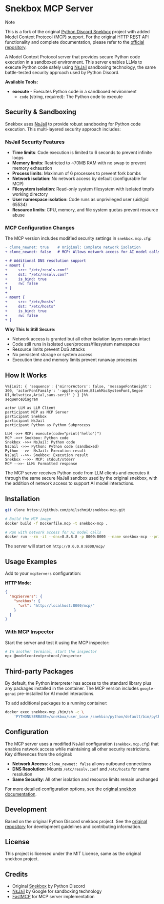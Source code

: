 # Snekbox MCP Server

> [!NOTE]
> This is a fork of the original [Python Discord Snekbox](https://github.com/python-discord/snekbox) project with added Model Context Protocol (MCP) support. For the original HTTP REST API functionality and complete documentation, please refer to the [official repository](https://github.com/python-discord/snekbox).

A Model Context Protocol server that provides secure Python code execution in a sandboxed environment. This server enables LLMs to execute Python code safely using [NsJail] sandboxing technology, the same battle-tested security approach used by Python Discord.

**Available Tools:**
- **execute** - Executes Python code in a sandboxed environment
  - `code` (string, required): The Python code to execute

## Security & Sandboxing

Snekbox uses [NsJail] to provide robust sandboxing for Python code execution. This multi-layered security approach includes:

### NsJail Security Features
- **Time limits**: Code execution is limited to 6 seconds to prevent infinite loops
- **Memory limits**: Restricted to ~70MB RAM with no swap to prevent memory exhaustion  
- **Process limits**: Maximum of 6 processes to prevent fork bombs
- **Network isolation**: No network access by default (configurable for MCP)
- **Filesystem isolation**: Read-only system filesystem with isolated tmpfs working directory
- **User namespace isolation**: Code runs as unprivileged user (uid/gid 65534)
- **Resource limits**: CPU, memory, and file system quotas prevent resource abuse

### MCP Configuration Changes

The MCP version includes modified security settings in `snekbox.mcp.cfg`:

```diff
- clone_newnet: true    # Original: Complete network isolation
+ clone_newnet: false   # MCP: Allows network access for AI model calls

+ # Additional DNS resolution support
+ mount {
+     src: "/etc/resolv.conf"
+     dst: "/etc/resolv.conf"
+     is_bind: true
+     rw: false
+ }
+ 
+ mount {
+     src: "/etc/hosts"
+     dst: "/etc/hosts"
+     is_bind: true
+     rw: false
+ }
```

**Why This Is Still Secure:**
- Network access is granted but all other isolation layers remain intact
- Code still runs in isolated user/process/filesystem namespaces
- Resource limits prevent DoS attacks
- No persistent storage or system access
- Execution time and memory limits prevent runaway processes

## How It Works

```mermaid
%%{init: { 'sequence': {'mirrorActors': false, 'messageFontWeight': 300, 'actorFontFamily': '-apple-system,BlinkMacSystemFont,Segoe UI,Helvetica,Arial,sans-serif' } } }%%
sequenceDiagram

actor LLM as LLM Client
participant MCP as MCP Server
participant Snekbox
participant NsJail
participant Python as Python Subprocess

LLM ->>+ MCP: execute(code="print('hello')")
MCP ->>+ Snekbox: Python code
Snekbox ->>+ NsJail: Python code
NsJail ->>+ Python: Python code (sandboxed)
Python -->>- NsJail: Execution result
NsJail -->>- Snekbox: Execution result
Snekbox -->>- MCP: stdout/stderr
MCP -->>- LLM: Formatted response
```

The MCP server receives Python code from LLM clients and executes it through the same secure NsJail sandbox used by the original snekbox, with the addition of network access to support AI model interactions.

## Installation

```bash
git clone https://github.com/philschmid/snekbox-mcp.git

# Build the MCP image
docker build -f Dockerfile.mcp -t snekbox-mcp .

# Run with network access for AI model calls 
docker run --rm -it --dns=8.8.8.8 -p 8000:8000 --name snekbox-mcp --privileged snekbox-mcp 
```

The server will start on `http://0.0.0.0:8000/mcp/`

## Usage Examples

Add to your `mcpServers` configuration:


**HTTP Mode:**
```json
{
  "mcpServers": {
    "snekbox": {
      "url": "http://localhost:8000/mcp/"
    }
  }
}
```

### With MCP Inspector

Start the server and test it using the MCP inspector:

```bash
# In another terminal, start the inspector
npx @modelcontextprotocol/inspector
```

## Third-party Packages

By default, the Python interpreter has access to the standard library plus any packages installed in the container. The MCP version includes `google-genai` pre-installed for AI model interactions.

To add additional packages to a running container:

```bash
docker exec snekbox-mcp /bin/sh -c \
    'PYTHONUSERBASE=/snekbox/user_base /snekbin/python/default/bin/python -m pip install --user numpy pandas'
```

## Configuration

The MCP server uses a modified NsJail configuration (`snekbox.mcp.cfg`) that enables network access while maintaining all other security restrictions. Key differences from the original:

- **Network Access**: `clone_newnet: false` allows outbound connections
- **DNS Resolution**: Mounts `/etc/resolv.conf` and `/etc/hosts` for name resolution
- **Same Security**: All other isolation and resource limits remain unchanged

For more detailed configuration options, see the [original snekbox documentation](https://github.com/python-discord/snekbox#configuration).

## Development

Based on the original Python Discord snekbox project. See the [original repository](https://github.com/python-discord/snekbox) for development guidelines and contributing information.

## License

This project is licensed under the MIT License, same as the original snekbox project.

## Credits

- Original [Snekbox](https://github.com/python-discord/snekbox) by Python Discord
- [NsJail](https://github.com/google/nsjail) by Google for sandboxing technology
- [FastMCP](https://github.com/pydantic/fastmcp) for MCP server implementation

[NsJail]: https://github.com/google/nsjail
